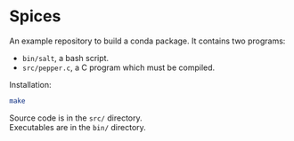 # Spices

An example repository to build a conda package. It contains two programs:
  * `bin/salt`, a bash script.
  * `src/pepper.c`, a C program which must be compiled.

Installation:
```bash
make
```

Source code is in the `src/` directory.  
Executables are in the `bin/` directory.
